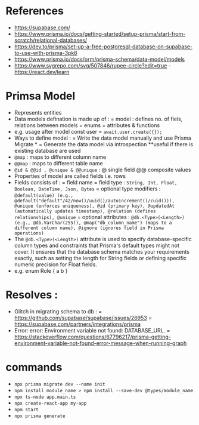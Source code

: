 # References
- https://supabase.com/
- https://www.prisma.io/docs/getting-started/setup-prisma/start-from-scratch/relational-databases/
- https://dev.to/prisma/set-up-a-free-postgresql-database-on-supabase-to-use-with-prisma-3pk6
- https://www.prisma.io/docs/orm/prisma-schema/data-model/models
- https://www.svgrepo.com/svg/507846/rupee-circle?edit=true
-https://react.dev/learn

# Primsa Model
- Represents entities 
- Data models defination is made up of :
    = model : defines no. of fiels, relations between models
    = enums 
    = attributes & functions
- e.g. usage after model const user = `await.user.create({});`
- Ways to define model : 
    = Write the data model manually and use Prisma Migrate *
    = Generate the data model via introspection **useful if there is existing database are used
- `@map` : maps to different column name 
- `@@map` : maps to different table name
- `@id & @@id , @unique & @@unique` : @ single field @@ composite values
- Properties of model are called fields i.e. rows 
- Fields consists of :
    = field name
    = field type : `String, Int, Float, Boolean, DateTime, Json, Bytes`
    = optional type modifiers : `@default(value) (e.g., @default("default"/42/now()/uuid()/autoincrement()/cuid())), @unique (enforces uniqueness), @id (primary key), @updatedAt (automatically updates timestamp), @relation (defines relationships), @unique`
    = optional attributes : `@db.<Type>(<Length>) (e.g., @db.VarChar(255)), @map("db_column_name") (maps to a different column name), @ignore (ignores field in Prisma operations)`
- The `@db.<Type>(<Length>)` attribute is used to specify database-specific column types and constraints that Prisma's default types might not cover. It ensures that the database schema matches your requirements exactly, such as setting the length for String fields or defining specific numeric precision for Float fields.
- e.g. enum Role { a b }

# Resolves :
- Glitch in migrating schema to db :
    = https://github.com/supabase/supabase/issues/26953
    = https://supabase.com/partners/integrations/prisma
- Error: error: Environment variable not found: DATABASE_URL.
    = https://stackoverflow.com/questions/67796217/prisma-getting-environment-variable-not-found-error-message-when-running-graph

# commands
- `npx prisma migrate dev --name init`
- `npm install module_name > npm install --save-dev @types/module_name`
- `npx ts-node app.main.ts`
- `npx create-react-app my-app`
- `npm start`
- `npx prisma generate`
